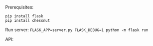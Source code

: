 Prerequisites:
```
pip install flask
pip install chessnut
```

Run server:
`FLASK_APP=server.py FLASK_DEBUG=1 python -m flask run`


API:
